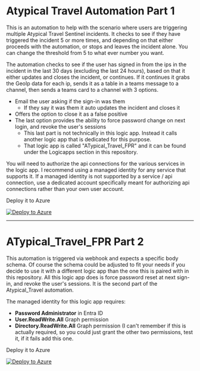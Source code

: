 # Atypical Travel Automation Part 1

This is an automation to help with the scenario where users are triggering multiple Atypical Travel Sentinel incidents.
It checks to see if they have triggered the incident 5 or more times, and depending on that either proceeds with the automation,
or stops and leaves the incident alone. You can change the threshold from 5 to what ever number you want.

The automation checks to see if the user has signed in from the ips in the incident in the last 30 days (excluding the last 24 hours),
based on that it either updates and closes the incident, or continues. If it continues it grabs the GeoIp data for each ip, sends it as a table
in a teams message to a channel, then sends a teams card to a channel with 3 options. 

- Email the user asking if the sign-in was them
  - If they say it was them it auto updates the incident and closes it
- Offers the option to close it as a false positive
- The last option provides the ability to force password change on next login, and revoke the user's sessions
  - This last part is not technically in this logic app. Instead it calls another logic app that is dedicated for this purpose.
  - That logic app is called "ATypical_Travel_FPR" and it can be found under the Logicapps section in this repository.
 

You will need to authorize the api connections for the various services in the logic app. I recommend using a managed identity for any service that supports it.
If a managed identity is not supported by a service / api connection, use a dedicated account specifically meant for authorizing api connections rather than your own
user account.

Deploy it to Azure

[![Deploy to Azure](https://aka.ms/deploytoazurebutton)](https://portal.azure.com/#create/Microsoft.Template/uri/https%3A%2F%2Fraw.githubusercontent.com%2Fjostuffl%2FAzureSentinel_Stuff%2Fmain%2FLogicApps%2FAtypical_Travel%2FAtypical_Travel.json)

----

# ATypical_Travel_FPR Part 2
This automation is triggered via webhook and expects a specific body schema. Of course the schema could be adjusted to fit your needs if you decide to use it
with a different logic app than the one this is paired with in this repository. All this logic app does is force password reset at next sign-in,
and revoke the user's sessions. It is the second part of the Atypical_Travel automation.

The managed identity for this logic app requires:
- **Password Administrator** in Entra ID
- **User.ReadWrite.All** Graph permission
- **Directory.ReadWrite.All** Graph permission (I can't remember if this is actually required, so you could just grant the other two permissions, test it, if it fails add this one.

Deploy it to Azure

[![Deploy to Azure](https://aka.ms/deploytoazurebutton)](https://portal.azure.com/#create/Microsoft.Template/uri/https%3A%2F%2Fraw.githubusercontent.com%2Fjostuffl%2FAzureSentinel_Stuff%2Fmain%2FLogicApps%2FAtypical_Travel%2FATypical_Travel_FPR.json)
